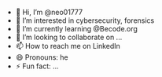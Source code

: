 - 👋 Hi, I’m @neo01777
- 👀 I’m interested in cybersecurity, forensics
- 🌱 I’m currently learning @Becode.org
- 💞️ I’m looking to collaborate on ...
- 📫 How to reach me on LinkedIn
- 😄 Pronouns: he
- ⚡ Fun fact: ...

<!---
neo01777/neo01777 is a ✨ special ✨ repository because its `README.md` (this file) appears on your GitHub profile.
You can click the Preview link to take a look at your changes.
--->
